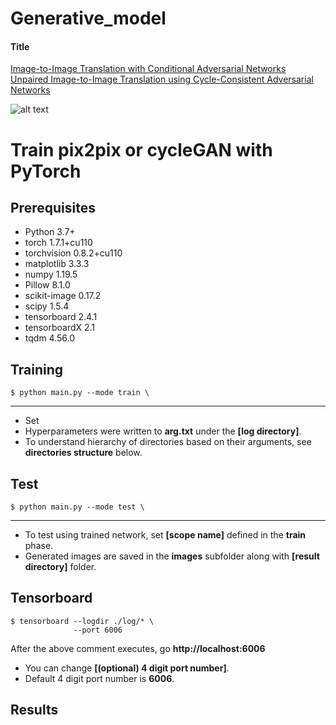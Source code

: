 # Generative_model

#### Title
[Image-to-Image Translation with Conditional Adversarial Networks](https://arxiv.org/abs/1611.07004)\
[Unpaired Image-to-Image Translation using Cycle-Consistent Adversarial Networks](https://arxiv.org/abs/1703.10593)

![alt text](./img/paper1.png "Novelty of pix2pix")


# Train pix2pix or cycleGAN with PyTorch

## Prerequisites
- Python                 3.7+
- torch                  1.7.1+cu110
- torchvision            0.8.2+cu110
- matplotlib             3.3.3
- numpy                  1.19.5
- Pillow                 8.1.0
- scikit-image           0.17.2
- scipy                  1.5.4
- tensorboard            2.4.1
- tensorboardX           2.1
- tqdm                   4.56.0

## Training

    $ python main.py --mode train \

---

* Set 
* Hyperparameters were written to **arg.txt** under the **[log directory]**.
* To understand hierarchy of directories based on their arguments, see **directories structure** below. 


## Test
    $ python main.py --mode test \

---

* To test using trained network, set **[scope name]** defined in the **train** phase.
* Generated images are saved in the **images** subfolder along with **[result directory]** folder.


## Tensorboard

    $ tensorboard --logdir ./log/* \
                  --port 6006
                  
After the above comment executes, go **http://localhost:6006**

* You can change **[(optional) 4 digit port number]**.
* Default 4 digit port number is **6006**.

## Results
  
